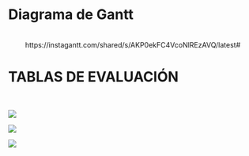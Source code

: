 <h1>Diagrama de Gantt </h1> <br>
<center>https://instagantt.com/shared/s/AKP0ekFC4VcoNlREzAVQ/latest# </center>

<center>
  <img src="http://i66.tinypic.com/2qa7jew.jpg" alt="" class="img-fluid img-rounded">
</center>
<h1>TABLAS DE EVALUACIÓN </h1> <br>
<p>
 
<p><img src="http://i66.tinypic.com/iw7zmq.png"Italian Trulli"><p>

<p>
 
<p><img src="http://i65.tinypic.com/14y4k1d.png"Italian Trulli"><p>

<p>
 
<p><img src="http://i64.tinypic.com/2hf18qc.png"Italian Trulli"><p>

<p>
